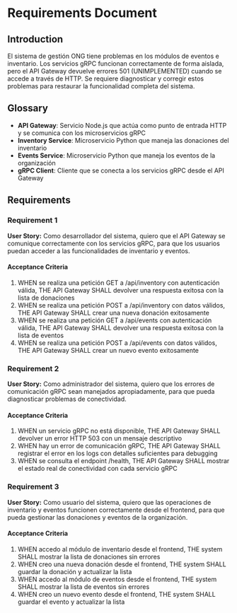 # Requirements Document

## Introduction

El sistema de gestión ONG tiene problemas en los módulos de eventos e inventario. Los servicios gRPC funcionan correctamente de forma aislada, pero el API Gateway devuelve errores 501 (UNIMPLEMENTED) cuando se accede a través de HTTP. Se requiere diagnosticar y corregir estos problemas para restaurar la funcionalidad completa del sistema.

## Glossary

- **API Gateway**: Servicio Node.js que actúa como punto de entrada HTTP y se comunica con los microservicios gRPC
- **Inventory Service**: Microservicio Python que maneja las donaciones del inventario
- **Events Service**: Microservicio Python que maneja los eventos de la organización
- **gRPC Client**: Cliente que se conecta a los servicios gRPC desde el API Gateway

## Requirements

### Requirement 1

**User Story:** Como desarrollador del sistema, quiero que el API Gateway se comunique correctamente con los servicios gRPC, para que los usuarios puedan acceder a las funcionalidades de inventario y eventos.

#### Acceptance Criteria

1. WHEN se realiza una petición GET a /api/inventory con autenticación válida, THE API Gateway SHALL devolver una respuesta exitosa con la lista de donaciones
2. WHEN se realiza una petición POST a /api/inventory con datos válidos, THE API Gateway SHALL crear una nueva donación exitosamente
3. WHEN se realiza una petición GET a /api/events con autenticación válida, THE API Gateway SHALL devolver una respuesta exitosa con la lista de eventos
4. WHEN se realiza una petición POST a /api/events con datos válidos, THE API Gateway SHALL crear un nuevo evento exitosamente

### Requirement 2

**User Story:** Como administrador del sistema, quiero que los errores de comunicación gRPC sean manejados apropiadamente, para que pueda diagnosticar problemas de conectividad.

#### Acceptance Criteria

1. WHEN un servicio gRPC no está disponible, THE API Gateway SHALL devolver un error HTTP 503 con un mensaje descriptivo
2. WHEN hay un error de comunicación gRPC, THE API Gateway SHALL registrar el error en los logs con detalles suficientes para debugging
3. WHEN se consulta el endpoint /health, THE API Gateway SHALL mostrar el estado real de conectividad con cada servicio gRPC

### Requirement 3

**User Story:** Como usuario del sistema, quiero que las operaciones de inventario y eventos funcionen correctamente desde el frontend, para que pueda gestionar las donaciones y eventos de la organización.

#### Acceptance Criteria

1. WHEN accedo al módulo de inventario desde el frontend, THE system SHALL mostrar la lista de donaciones sin errores
2. WHEN creo una nueva donación desde el frontend, THE system SHALL guardar la donación y actualizar la lista
3. WHEN accedo al módulo de eventos desde el frontend, THE system SHALL mostrar la lista de eventos sin errores
4. WHEN creo un nuevo evento desde el frontend, THE system SHALL guardar el evento y actualizar la lista